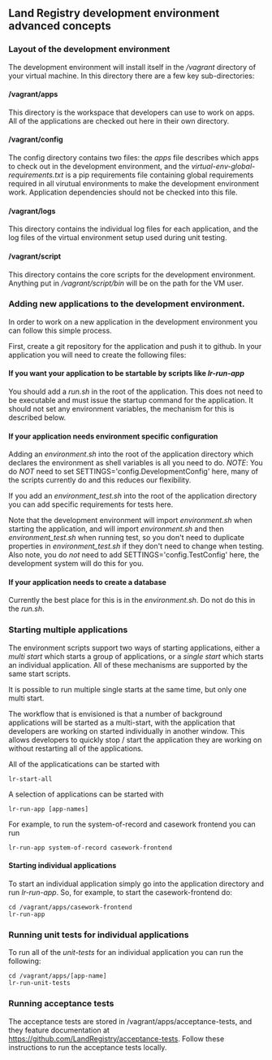 ## Land Registry development environment advanced concepts

### Layout of the development environment

The development environment will install itself in the */vagrant* directory of your virtual machine.
In this directory there are a few key sub-directories:

#### /vagrant/apps 
This directory is the workspace that developers can use to work on apps. All of the applications are checked out here in their own directory.

#### /vagrant/config

The config directory contains two files: the *apps* file describes which apps to check out in the development environment, and the *virtual-env-global-requirements.txt* is a pip requirements file containing global requirements required in all virutual environments to make the development environment work. Application dependencies should not be checked into this file.

#### /vagrant/logs

This directory contains the individual log files for each application, and the log files of the virtual environment setup used during unit testing.

#### /vagrant/script

This directory contains the core scripts for the development environment. Anything put in */vagrant/script/bin* will be on the path for the VM user.

### Adding new applications to the development environment.

In order to work on a new application in the development environment you can follow this simple process.

First, create a git repository for the application and push it to github. In your application you will need to create the following files:

#### If you want your application to be startable by scripts like *lr-run-app* 

You should add a *run.sh* in the root of the application. This does not need to be executable and must issue the startup command for the application. It should not set any environment variables, the mechanism for this is described below.

#### If your application needs environment specific configuration

Adding an *environment.sh* into the root of the application directory which declares the environment as shell variables is all you need to do.
*NOTE*: You do *NOT* need to set SETTINGS='config.DevelopmentConfig' here, many of the scripts currently do and this reduces our flexibility.

If you add an *environment_test.sh* into the root of the application directory you can add specific requirements for tests here. 

Note that the development environment will import *environment.sh* when starting the application, and will import *environment.sh* and then *environment_test.sh* when running test, so you don't need to duplicate properties in *environment_test.sh* if they don't need to change when testing. Also note, you do *not* need to add SETTINGS='config.TestConfig' here, the development system will do this for you.

#### If your application needs to create a database

Currently the best place for this is in the *environment.sh*. Do not do this in the *run.sh*.



### Starting multiple applications

The environment scripts support two ways of starting applications, either a *multi start* which starts a group of applications, or a *single start* which starts an individual application. All of these mechanisms are supported by the same start scripts.

It is possible to run multiple single starts at the same time, but only one multi start.

The workflow that is envisioned is that a number of background applications will be started as a multi-start, with the application that developers are working on started individually in another window. This allows developers to quickly stop / start the application they are working on without restarting all of the applications. 


All of the applicatications can be started with 

```
lr-start-all
```

A selection of applications can be started with 

```
lr-run-app [app-names]
```

For example, to run the system-of-record and casework frontend you can run

```
lr-run-app system-of-record casework-frontend
```

#### Starting individual applications

To start an individual application simply go into the application directory and run *lr-run-app*. So, for example, to start the casework-frontend do:

```
cd /vagrant/apps/casework-frontend
lr-run-app
```

### Running unit tests for individual applications

To run all of the *unit-tests* for an individual application you can run the following:

```
cd /vagrant/apps/[app-name]
lr-run-unit-tests
```

### Running acceptance tests

The acceptance tests are stored in /vagrant/apps/acceptance-tests, and they feature documentation at https://github.com/LandRegistry/acceptance-tests. Follow these instructions to run the acceptance tests locally.

